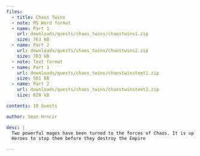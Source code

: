 ```yaml
---
files:
  - title: Chaos Twins
  - note: MS Word format
  - name: Part 1
    url: downloads/quests/chaos_twins/chaostwins1.zip
    size: 763 kB
  - name: Part 2
    url: downloads/quests/chaos_twins/chaostwins2.zip
    size: 783 kB
  - note: Text format
  - name: Part 1
    url: downloads/quests/chaos_twins/chaostwinstext1.zip
    size: 561 kB
  - name: Part 2
    url: downloads/quests/chaos_twins/chaostwinstext2.zip
    size: 628 kB

contents: 10 Quests

author: Sean Hrncir

desc: |
  Two powerful mages have been turned to the forces of Chaos. It is up to the
  Heroes to stop them before they destroy the Empire

---
```

